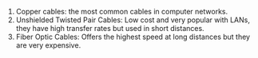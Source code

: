 1. Copper cables: the most common cables in computer networks.  
2. Unshielded Twisted Pair Cables: Low cost and very popular with LANs, they have high transfer rates but used in short distances.  
3. Fiber Optic Cables: Offers the highest speed at long distances but they are very expensive.